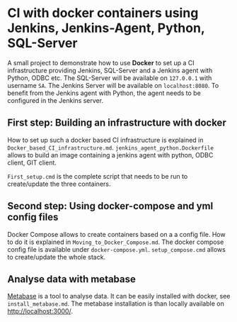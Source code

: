 # CI with docker containers using Jenkins, Jenkins-Agent, Python, SQL-Server

A small project to demonstrate how to use **Docker** to set up a CI infrastructure providing Jenkins, SQL-Server and a Jenkins agent with Python, ODBC etc.
The SQL-Server will be available on `127.0.0.1` with username `SA`.
The Jenkins Server will be available on `localhost:8080`.
To benefit from the Jenkins agent with Python, the agent needs to be configured in the Jenkins server. 

## First step: Building an infrastructure with docker

How to set up such a docker based CI infrastructure is explained in `Docker_based_CI_infrastructure.md`.
`jenkins_agent_python.Dockerfile` allows to build an image containing a jenkins agent with python, ODBC client, GIT client.

`First_setup.cmd` is the complete script that needs to be run to create/update the three containers.

## Second step: Using docker-compose and yml config files

Docker Compose allows to create containers based on a a config file. How to do it is explained in `Moving_to_Docker_Compose.md`. The docker compose config file is available under `docker-compose.yml`.
`setup_compose.cmd` allows to create/update the whole stack.

## Analyse data with metabase

[Metabase](https://www.metabase.com/) is a tool to analyse data. It can be easily installed with docker, see `install_metabase.md`. The metabase installation is than locally available on [http://localhost:3000/](http://localhoSst:3000/).
